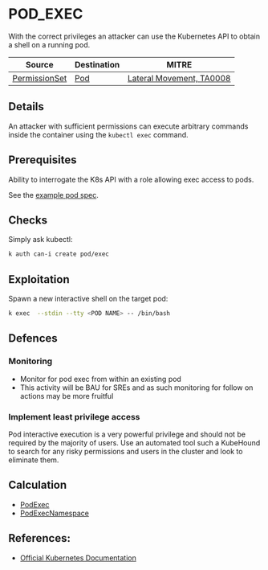 <!--
id: POD_EXEC
name: "Exec into running pod"
mitreAttackTechnique: N/A - N/A
mitreAttackTactic: TA0008 - Lateral Movement
-->

# POD_EXEC

With the correct privileges an attacker can use the Kubernetes API to obtain a shell on a running pod.

| Source                                    | Destination                           | MITRE                            |
| ----------------------------------------- | ------------------------------------- |----------------------------------|
| [PermissionSet](../entities/permissionset.md)  | [Pod](../entities/pod.md) | [Lateral Movement, TA0008](https://attack.mitre.org/tactics/TA0008/)  |

## Details

An attacker with sufficient permissions can execute arbitrary commands inside the container using the `kubectl exec` command.

## Prerequisites

Ability to interrogate the K8s API with a role allowing exec access to pods.

See the [example pod spec](https://github.com/DataDog/KubeHound/tree/main/test/setup/test-cluster/attacks/POD_EXEC.yaml).

## Checks

Simply ask kubectl:

```bash
k auth can-i create pod/exec
```

## Exploitation

Spawn a new interactive shell on the target pod:

```bash
k exec  --stdin --tty <POD NAME> -- /bin/bash
```

## Defences

### Monitoring

+ Monitor for pod exec from within an existing pod 
+ This activity will be BAU for SREs and as such monitoring for follow on actions may be more fruitful

### Implement least privilege access

Pod interactive execution is a very powerful privilege and should not be required by the majority of users. Use an automated tool such a KubeHound to search for any risky permissions and users in the cluster and look to eliminate them.

## Calculation

+ [PodExec](https://github.com/DataDog/KubeHound/tree/main/pkg/kubehound/graph/edge/pod_exec.go)
+ [PodExecNamespace](https://github.com/DataDog/KubeHound/tree/main/pkg/kubehound/graph/edge/pod_exec_namespace.go)

## References:

+ [Official Kubernetes Documentation](https://kubernetes.io/docs/tasks/debug/debug-application/get-shell-running-container/)
